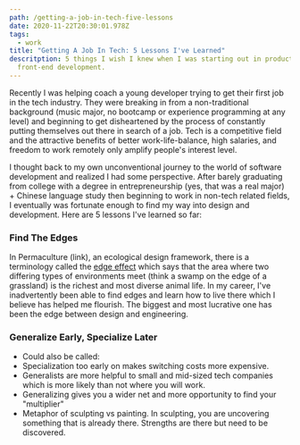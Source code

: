 ```yaml
---
path: /getting-a-job-in-tech-five-lessons
date: 2020-11-22T20:30:01.978Z
tags:
  - work
title: "Getting A Job In Tech: 5 Lessons I've Learned"
descritption: 5 things I wish I knew when I was starting out in product design &
  front-end development.
---
```

Recently I was helping coach a young developer trying to get their first job in the tech industry. They were breaking in from a non-traditional background (music major, no bootcamp or experience programming at any level) and beginning to get disheartened by the process of constantly putting themselves out there in search of a job. Tech is a competitive field and the attractive benefits of better work-life-balance, high salaries, and freedom to work remotely only amplify people's interest level.

I thought back to my own unconventional journey to the world of software development and realized I had some perspective. After barely graduating from college with a degree in entrepreneurship (yes, that was a real major) + Chinese language study then beginning to work in non-tech related fields, I eventually was fortunate enough to find my way into design and development. Here are 5 lessons I've learned so far:

### Find The Edges

In Permaculture (link), an ecological design framework, there is a terminology called the [edge effect](https://www.permaculturenews.org/2016/08/31/defining-edge-simple-terms/) which says that the area where two differing types of environments meet (think a swamp on the edge of a grassland) is the richest and most diverse animal life. In my career, I've inadvertently been able to find edges and learn how to live there which I believe has helped me flourish. The biggest and most lucrative one has been the edge between design and engineering.

### Generalize Early, Specialize Later

* Could also be called:
* Specialization too early on makes switching costs more expensive.
* Generalists are more helpful to small and mid-sized tech companies which is more likely than not where you will work.
* Generalizing gives you a wider net and more opportunity to find your "multiplier"
* Metaphor of sculpting vs painting. In sculpting, you are uncovering something that is already there. Strengths are there but need to be discovered.